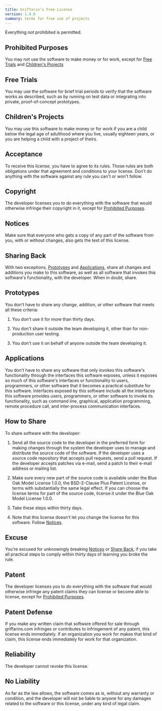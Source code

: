 ```yaml
---
title: Griffarin's Free License
version: 1.4.0
summary: terms for free use of projects
---
```


Everything not prohibited is permitted.

<h2 id="prohibited-purposes">Prohibited Purposes</h2>

You may not use the software to make money or for work, except for [Free Trials](#free-trials) and [Children's Projects](#childrens-projects)

<h2 id="free-trials">Free Trials</h2>

You may use the software for brief trial periods to verify that the software works as described, such as by running on test data or integrating into private, proof-of-concept prototypes.

<h2 id="childrens-projects" markdown="1">Children's Projects</h2>

You may use this software to make money or for work if you are a child below the legal age of adulthood where you live, usually eighteen years, or you are helping a child with a project of theirs.

<h2 id="acceptance">Acceptance</h2>

To receive this license, you have to agree to its rules.  Those rules are both obligations under that agreement and conditions to your license.  Don't do anything with the software against any rule you can't or won't follow.

<h2 id="copyright">Copyright</h2>

The developer licenses you to do everything with the software that would otherwise infringe their copyright in it, except for [Prohibited Purposes](#prohibited-purposes).

<h2 id="notices">Notices</h2>

Make sure that everyone who gets a copy of any part of the software from you, with or without changes, also gets the text of this license.

<!-- Adapted from Round Robin -->
<h2 id="share-back">Sharing Back</h2>

With two exceptions, [Prototypes](#prototypes) and [Applications](#applications), share all changes and additions you make to this software, as well as all software that invokes this software's functionality, with the developer. When in doubt, share.

<!-- Adapted from Round Robin -->
<h2 id="prototypes">Prototypes</h2>

You don't have to share any change, addition, or other software that meets all these criteria:

1.  You don't use it for more than thirty days.

2.  You don't share it outside the team developing it, other than for non-production user testing.

3.  You don't use it on behalf of anyone outside the team developing it.

<!-- Adapted from Round Robin -->
<h2 id="applications">Applications</h2>

You don't have to share any software that only invokes this software's functionality through the interfaces this software exposes, unless it exposes so much of this software's interfaces or functionality to users, programmers, or other software that it becomes a practical substitute for this software. Interfaces exposed by this software include all the interfaces this software provides users, programmers, or other software to invoke its functionality, such as command line, graphical, application programming, remote procedure call, and inter-process communication interfaces.

<!-- Adapted from Round Robin -->
<h2 id="how-to-share">How to Share</h2>

To share software with the developer:

1.  Send all the source code to the developer in the preferred form for making changes through the system the developer uses to manage and distribute the source code of the software.  If the developer uses a source code repository that accepts pull requests, send a pull request.  If the developer accepts patches via e-mail, send a patch to their e-mail address or mailing list.

2.  Make sure every new part of the source code is available under the Blue Oak Model License 1.0.0, the BSD-2-Clause Plus Patent License, or terms with substantially the same legal effect.  If you can choose the license terms for part of the source code, license it under the Blue Oak Model License 1.0.0.

3.  Take these steps within thirty days.

4.  Note that this license doesn't let you change the license for this software.  Follow [Notices](#notices).

<h2 id="excuse">Excuse</h2>

You're excused for unknowingly breaking [Notices](#notices) or [Share Back](#share-back), if you take all practical steps to comply within thirty days of learning you broke the rule.

<h2 id="patent">Patent</h2>

The developer licenses you to do everything with the software that would otherwise infringe any patent claims they can license or become able to license, except for [Prohibited Purposes](#prohibited-purposes).

<h2 id="patent-defense">Patent Defense</h2>

If you make any written claim that software offered for sale through griffarins.com infringes or contributes to infringement of any patent, this license ends immediately. If an organization you work for makes that kind of claim, this license ends immediately for work for that organization.

<h2 id="reliability">Reliability</h2>

The developer cannot revoke this license.

<h2 id="no-liability">No Liability</h2>

<span class="conspicuous" markdown="1">As far as the law allows, the software comes as is, without any warranty or condition, and the developer will not be liable to anyone for any damages related to the software or this license, under any kind of legal claim.</span>
